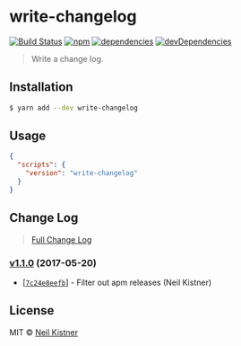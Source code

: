 # write-changelog

[![Build Status][travis-image]][travis-url]
[![npm][npm-image]][npm-url]
[![dependencies][deps-image]][deps-url]
[![devDependencies][depsdev-image]][depsdev-url]

> Write a change log.

## Installation

```sh
$ yarn add --dev write-changelog
```

## Usage

```json
{
  "scripts": {
    "version": "write-changelog"
  }
}
```

## Change Log

> [Full Change Log](changelog.md)

### [v1.1.0](https://github.com/wyze/write-changelog/releases/tag/v1.1.0) (2017-05-20)

* [[`7c24e8eefb`](https://github.com/wyze/write-changelog/commit/7c24e8eefb)] - Filter out apm releases (Neil Kistner)

## License

MIT © [Neil Kistner](https://neilkistner.com)

[travis-image]: https://img.shields.io/travis/wyze/write-changelog.svg?style=flat-square
[travis-url]: https://travis-ci.org/wyze/write-changelog

[npm-image]: https://img.shields.io/npm/v/write-changelog.svg?style=flat-square
[npm-url]: https://npmjs.com/package/write-changelog

[deps-image]: https://img.shields.io/david/wyze/write-changelog.svg?style=flat-square
[deps-url]: https://david-dm.org/wyze/write-changelog

[depsdev-image]: https://img.shields.io/david/dev/wyze/write-changelog.svg?style=flat-square
[depsdev-url]: https://david-dm.org/wyze/write-changelog?type=dev
